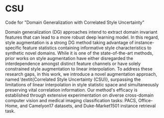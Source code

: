 # CSU
Code for "Domain Generalization with Correlated Style Uncertainty"

Domain generalization (DG) approaches intend to extract domain invariant features that can lead to a more robust deep learning model. In this regard, style augmentation is a strong DG method taking advantage of instance-specific feature statistics containing informative style characteristics to synthetic novel domains. While it is one of the state-of-the-art methods, prior works on style augmentation have either disregarded the interdependence amongst distinct feature channels or have solely constrained style augmentation to linear interpolation. To address these research gaps, in this work, we introduce a novel augmentation approach, named \textit{Correlated Style Uncertainty (CSU)}, surpassing the limitations of linear interpolation in style statistic space and simultaneously preserving vital correlation information. Our method's efficacy is established through extensive experimentation on diverse cross-domain computer vision and medical imaging classification tasks: PACS, Office-Home, and Camelyon17 datasets, and Duke-Market1501 instance retrieval task.
